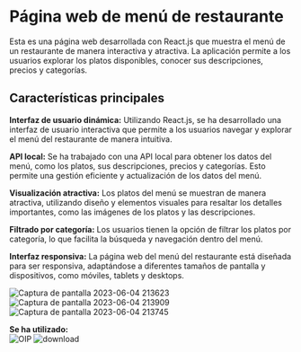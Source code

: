 # Página web de menú de restaurante

Esta es una página web desarrollada con React.js que muestra el menú de un restaurante de manera interactiva y atractiva. La aplicación permite a los usuarios explorar los platos disponibles, conocer sus descripciones, precios y categorías.

## Características principales 
**Interfaz de usuario dinámica:** Utilizando React.js, se ha desarrollado una interfaz de usuario interactiva que permite a los usuarios navegar y explorar el menú del restaurante de manera intuitiva.

**API local:** Se ha trabajado con una API local para obtener los datos del menú, como los platos, sus descripciones, precios y categorías. Esto permite una gestión eficiente y actualización de los datos del menú.

**Visualización atractiva:** Los platos del menú se muestran de manera atractiva, utilizando diseño y elementos visuales para resaltar los detalles importantes, como las imágenes de los platos y las descripciones.

**Filtrado por categoría:** Los usuarios tienen la opción de filtrar los platos por categoría, lo que facilita la búsqueda y navegación dentro del menú.

**Interfaz responsiva:** La página web del menú del restaurante está diseñada para ser responsiva, adaptándose a diferentes tamaños de pantalla y dispositivos, como móviles, tablets y desktops.


![Captura de pantalla 2023-06-04 213623](https://github.com/genesis-nf/restaurante-carta/assets/79811065/0d0e150b-6376-44b7-b875-a6c402612949) ![Captura de pantalla 2023-06-04 213909](https://github.com/genesis-nf/restaurante-carta/assets/79811065/a6ea1b06-6cd8-4281-90b0-05588fc463cd)
![Captura de pantalla 2023-06-04 213745](https://github.com/genesis-nf/restaurante-carta/assets/79811065/f31b3c84-c7b8-4762-8877-cfd448d84b0e)


**Se ha utilizado:**  
![OIP](https://github.com/genesis-nf/restaurante-carta/assets/79811065/0d37af5d-1216-4887-a784-1c4d121308a1)
![download](https://github.com/genesis-nf/restaurante-carta/assets/79811065/df6279ad-8bdb-4efc-a2e2-f66d045b9852)





